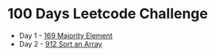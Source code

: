 # 100 Days Leetcode Challenge
- Day 1 - [169 Majority Element](https://github.com/jyashcs/leetcode/blob/master/169%20Majority%20Element.cpp)
- Day 2 - [912 Sort an Array](https://github.com/jyashcs/leetcode/blob/master/912%20Sort%20an%20Array.java)
